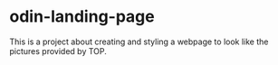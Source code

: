 # odin-landing-page
This is a project about creating and styling a webpage to look like the pictures provided by TOP.